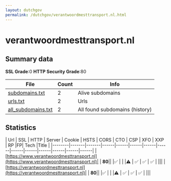 ```yaml
---
layout: dutchgov
permalink: /dutchgov/verantwoordmesttransport.nl.html
---
```



# verantwoordmesttransport.nl
## Summary data


**SSL Grade**:0
**HTTP Security Grade**:80


| File       | Count | Info |
|------------|-------|------|
|[subdomains.txt](/data/verantwoordmesttransport.nl/subdomains.txt)|2|Alive subdomains|
|[urls.txt](/data/verantwoordmesttransport.nl/urls.txt)|2|Urls|
|[all_subdomains.txt](/data/verantwoordmesttransport.nl/all_subdomains.txt)|2|All found subdomains (history)|


## Statistics


| Url | SSL | HTTP | Server | Cookie | HSTS | CORS | CTO | CSP | XFO | XXP | RP |FP| Tech |Title |
|--------|-------|-------|------|------|------|------|------|------|------|------|------|------|------|
|[https://www.verantwoordmesttransport.nl](https://www.verantwoordmesttransport.nl)| | **80**|| |:white_check_mark: | | |:warning: | :white_check_mark: | :white_check_mark: | :white_check_mark: | |||
|[https://verantwoordmesttransport.nl](https://verantwoordmesttransport.nl)| | **80**|| |:white_check_mark: | | |:warning: | :white_check_mark: | :white_check_mark: | :white_check_mark: | |||